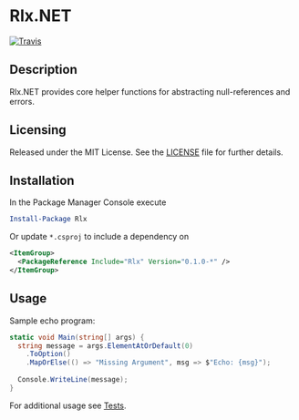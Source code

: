 # Rlx.NET
[![Travis](https://img.shields.io/travis/joncloud/rlx-net.svg)](https://travis-ci.org/joncloud/rlx-net/)

## Description
Rlx.NET provides core helper functions for abstracting null-references and errors.

## Licensing
Released under the MIT License.  See the [LICENSE][] file for further details.

[license]: LICENSE.md

## Installation
In the Package Manager Console execute

```powershell
Install-Package Rlx
```

Or update `*.csproj` to include a dependency on

```xml
<ItemGroup>
  <PackageReference Include="Rlx" Version="0.1.0-*" />
</ItemGroup>
```

## Usage
Sample echo program:
```csharp
static void Main(string[] args) {
  string message = args.ElementAtOrDefault(0)
    .ToOption()
    .MapOrElse(() => "Missing Argument", msg => $"Echo: {msg}");
  
  Console.WriteLine(message);
}
```

For additional usage see [Tests][].

[Tests]: tests/Rlx.Tests
